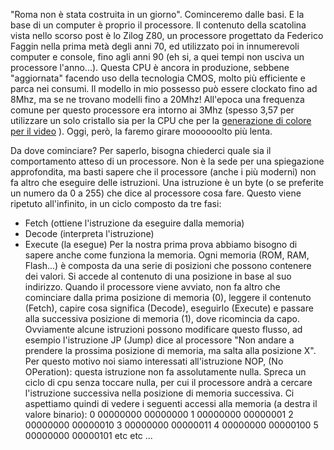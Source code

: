 "Roma non è stata costruita in un giorno".
Cominceremo dalle basi. E la base di un computer è proprio il processore.
Il contenuto della scatolina vista nello scorso post è lo Zilog Z80, un processore progettato da Federico Faggin nella prima metà degli anni 70, ed utilizzato poi in innumerevoli computer e console, fino agli anni 90 (eh si, a quei tempi non usciva un processore l'anno...).
Questa CPU è ancora in produzione, sebbene "aggiornata" facendo uso della tecnologia CMOS, molto più efficiente e parca nei consumi. Il modello in mio possesso può essere clockato fino ad 8Mhz, ma se ne trovano modelli fino a 20Mhz! All'epoca una frequenza comune per questo processore era intorno ai 3Mhz (spesso 3,57 per utilizzare un solo cristallo sia per la CPU che per la [generazione di colore per il video](https://en.wikipedia.org/wiki/NTSC#Color_encoding) ).
Oggi, però, la faremo girare moooooolto più lenta.

Da dove cominciare? Per saperlo, bisogna chiederci quale sia il comportamento atteso di un processore. Non è la sede per una spiegazione approfondita, ma basti sapere che il processore (anche i più moderni) non fa altro che eseguire delle istruzioni. Una istruzione è un byte (o se preferite un numero da 0 a 255) che dice al processore cosa fare.
Questo viene ripetuto all'infinito, in un ciclo composto da tre fasi:
- Fetch (ottiene l'istruzione da eseguire dalla memoria)
- Decode (interpreta l'istruzione)
- Execute (la esegue)
Per la nostra prima prova abbiamo bisogno di sapere anche come funziona la memoria.
Ogni memoria (ROM, RAM, Flash...) è composta da una serie di posizioni che possono contenere dei valori. Si accede al contenuto di una posizione in base al suo indirizzo.
Quando il processore viene avviato, non fa altro che cominciare dalla prima posizione di memoria (0), leggere il contenuto (Fetch), capire cosa significa (Decode), eseguirlo (Execute) e passare alla successiva posizione di memoria (1), dove ricomincia da capo.
Ovviamente alcune istruzioni possono modificare questo flusso, ad esempio l'istruzione JP (Jump) dice al processore "Non andare a prendere la prossima posizione di memoria, ma salta alla posizione X".
Per questo motivo noi siamo interessati all'istruzione NOP, (No OPeration): questa istruzione non fa assolutamente nulla. Spreca un ciclo di cpu senza toccare nulla, per cui il processore andrà a cercare l'istruzione successiva nella posizione di memoria successiva.
Ci aspettiamo quindi di vedere i seguenti accessi alla memoria (a destra il valore binario):
0   00000000 00000000
1   00000000 00000001
2   00000000 00000010
3   00000000 00000011
4   00000000 00000100
5   00000000 00000101
etc etc ...



